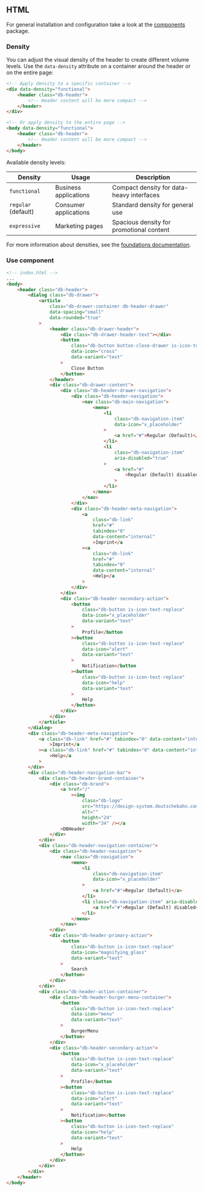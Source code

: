 ## HTML

For general installation and configuration take a look at the [components](https://www.npmjs.com/package/@db-ux/core-components) package.

### Density

You can adjust the visual density of the header to create different volume levels. Use the `data-density` attribute on a container around the header or on the entire page:

```html
<!-- Apply density to a specific container -->
<div data-density="functional">
	<header class="db-header">
		<!-- Header content will be more compact -->
	</header>
</div>

<!-- Or apply density to the entire page -->
<body data-density="functional">
	<header class="db-header">
		<!-- Header content will be more compact -->
	</header>
</body>
```

Available density levels:

| Density | Usage | Description |
|---------|-------|-------------|
| `functional` | Business applications | Compact density for data-heavy interfaces |
| `regular` (default) | Consumer applications | Standard density for general use |
| `expressive` | Marketing pages | Spacious density for promotional content |

For more information about densities, see the [foundations documentation](../../../../../foundations/docs/Densities.md).

### Use component

```html index.html
<!-- index.html -->
...
<body>
	<header class="db-header">
		<dialog class="db-drawer">
			<article
				class="db-drawer-container db-header-drawer"
				data-spacing="small"
				data-rounded="true"
			>
				<header class="db-drawer-header">
					<div class="db-drawer-header-text"></div>
					<button
						class="db-button button-close-drawer is-icon-text-replace"
						data-icon="cross"
						data-variant="text"
					>
						Close Button
					</button>
				</header>
				<div class="db-drawer-content">
					<div class="db-header-drawer-navigation">
						<div class="db-header-navigation">
							<nav class="db-main-navigation">
								<menu>
									<li
										class="db-navigation-item"
										data-icon="x_placeholder"
									>
										<a href="#">Regular (Default)</a>
									</li>
									<li
										class="db-navigation-item"
										aria-disabled="true"
									>
										<a href="#"
											>Regular (Default) disabled</a
										>
									</li>
								</menu>
							</nav>
						</div>
						<div class="db-header-meta-navigation">
							<a
								class="db-link"
								href="#"
								tabindex="0"
								data-content="internal"
								>Imprint</a
							><a
								class="db-link"
								href="#"
								tabindex="0"
								data-content="internal"
								>Help</a
							>
						</div>
					</div>
					<div class="db-header-secondary-action">
						<button
							class="db-button is-icon-text-replace"
							data-icon="x_placeholder"
							data-variant="text"
						>
							Profile</button
						><button
							class="db-button is-icon-text-replace"
							data-icon="alert"
							data-variant="text"
						>
							Notification</button
						><button
							class="db-button is-icon-text-replace"
							data-icon="help"
							data-variant="text"
						>
							Help
						</button>
					</div>
				</div>
			</article>
		</dialog>
		<div class="db-header-meta-navigation">
			<a class="db-link" href="#" tabindex="0" data-content="internal"
				>Imprint</a
			><a class="db-link" href="#" tabindex="0" data-content="internal"
				>Help</a
			>
		</div>
		<div class="db-header-navigation-bar">
			<div class="db-header-brand-container">
				<div class="db-brand">
					<a href="/"
						><img
							class="db-logo"
							src="https://design-system.deutschebahn.com/images/db_logo.svg"
							alt=""
							height="24"
							width="34" /></a
					>DBHeader
				</div>
			</div>
			<div class="db-header-navigation-container">
				<div class="db-header-navigation">
					<nav class="db-navigation">
						<menu>
							<li
								class="db-navigation-item"
								data-icon="x_placeholder"
							>
								<a href="#">Regular (Default)</a>
							</li>
							<li class="db-navigation-item" aria-disabled="true">
								<a href="#">Regular (Default) disabled</a>
							</li>
						</menu>
					</nav>
				</div>
				<div class="db-header-primary-action">
					<button
						class="db-button is-icon-text-replace"
						data-icon="magnifying_glass"
						data-variant="text"
					>
						Search
					</button>
				</div>
			</div>
			<div class="db-header-action-container">
				<div class="db-header-burger-menu-container">
					<button
						class="db-button is-icon-text-replace"
						data-icon="menu"
						data-variant="text"
					>
						BurgerMenu
					</button>
				</div>
				<div class="db-header-secondary-action">
					<button
						class="db-button is-icon-text-replace"
						data-icon="x_placeholder"
						data-variant="text"
					>
						Profile</button
					><button
						class="db-button is-icon-text-replace"
						data-icon="alert"
						data-variant="text"
					>
						Notification</button
					><button
						class="db-button is-icon-text-replace"
						data-icon="help"
						data-variant="text"
					>
						Help
					</button>
				</div>
			</div>
		</div>
	</header>
</body>
```
